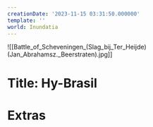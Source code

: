 ```yaml
---
creationDate: '2023-11-15 03:31:50.000000'
template: ''
world: Inundatia
---
```

![[Battle_of_Scheveningen_(Slag_bij_Ter_Heijde)(Jan_Abrahamsz._Beerstraten).jpg]]

# Title: Hy-Brasil



# Extras


